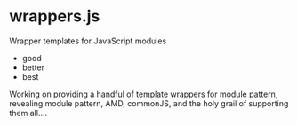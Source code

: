# wrappers.js
Wrapper templates for JavaScript modules

- good
- better
- best

Working on providing a handful of template wrappers for module pattern, revealing
module pattern, AMD, commonJS, and the holy grail of supporting them all....
